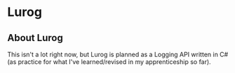# Lurog

## About Lurog

This isn't a lot right now, but Lurog is planned as a Logging API written in C# (as practice for what I've learned/revised in my apprenticeship so far).